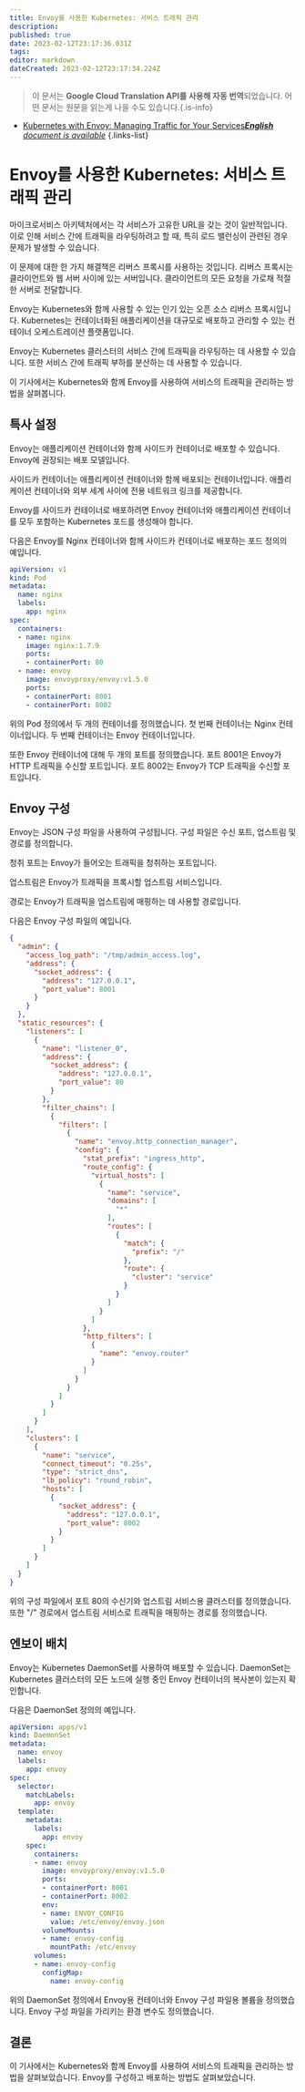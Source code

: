 ```yaml
---
title: Envoy를 사용한 Kubernetes: 서비스 트래픽 관리
description: 
published: true
date: 2023-02-12T23:17:36.031Z
tags: 
editor: markdown
dateCreated: 2023-02-12T23:17:34.224Z
---
```


> 이 문서는 **Google Cloud Translation API를 사용해 자동 번역**되었습니다.
어떤 문서는 원문을 읽는게 나을 수도 있습니다.{.is-info}



- [Kubernetes with Envoy: Managing Traffic for Your Services***English** document is available*](/en/Knowledge-base/Kubernetes/kubernetes-with-envoy-managing-traffic-for-your-services)
{.links-list}


# Envoy를 사용한 Kubernetes: 서비스 트래픽 관리

마이크로서비스 아키텍처에서는 각 서비스가 고유한 URL을 갖는 것이 일반적입니다. 이로 인해 서비스 간에 트래픽을 라우팅하려고 할 때, 특히 로드 밸런싱이 관련된 경우 문제가 발생할 수 있습니다.

이 문제에 대한 한 가지 해결책은 리버스 프록시를 사용하는 것입니다. 리버스 프록시는 클라이언트와 웹 서버 사이에 있는 서버입니다. 클라이언트의 모든 요청을 가로채 적절한 서버로 전달합니다.

Envoy는 Kubernetes와 함께 사용할 수 있는 인기 있는 오픈 소스 리버스 프록시입니다. Kubernetes는 컨테이너화된 애플리케이션을 대규모로 배포하고 관리할 수 있는 컨테이너 오케스트레이션 플랫폼입니다.

Envoy는 Kubernetes 클러스터의 서비스 간에 트래픽을 라우팅하는 데 사용할 수 있습니다. 또한 서비스 간에 트래픽 부하를 분산하는 데 사용할 수 있습니다.

이 기사에서는 Kubernetes와 함께 Envoy를 사용하여 서비스의 트래픽을 관리하는 방법을 살펴봅니다.

## 특사 설정

Envoy는 애플리케이션 컨테이너와 함께 사이드카 컨테이너로 배포할 수 있습니다. Envoy에 권장되는 배포 모델입니다.

사이드카 컨테이너는 애플리케이션 컨테이너와 함께 배포되는 컨테이너입니다. 애플리케이션 컨테이너와 외부 세계 사이에 전용 네트워크 링크를 제공합니다.

Envoy를 사이드카 컨테이너로 배포하려면 Envoy 컨테이너와 애플리케이션 컨테이너를 모두 포함하는 Kubernetes 포드를 생성해야 합니다.

다음은 Envoy를 Nginx 컨테이너와 함께 사이드카 컨테이너로 배포하는 포드 정의의 예입니다.

```yaml
apiVersion: v1
kind: Pod
metadata:
  name: nginx
  labels:
    app: nginx
spec:
  containers:
  - name: nginx
    image: nginx:1.7.9
    ports:
    - containerPort: 80
  - name: envoy
    image: envoyproxy/envoy:v1.5.0
    ports:
    - containerPort: 8001
    - containerPort: 8002
```

위의 Pod 정의에서 두 개의 컨테이너를 정의했습니다. 첫 번째 컨테이너는 Nginx 컨테이너입니다. 두 번째 컨테이너는 Envoy 컨테이너입니다.

또한 Envoy 컨테이너에 대해 두 개의 포트를 정의했습니다. 포트 8001은 Envoy가 HTTP 트래픽을 수신할 포트입니다. 포트 8002는 Envoy가 TCP 트래픽을 수신할 포트입니다.

## Envoy 구성

Envoy는 JSON 구성 파일을 사용하여 구성됩니다. 구성 파일은 수신 포트, 업스트림 및 경로를 정의합니다.

청취 포트는 Envoy가 들어오는 트래픽을 청취하는 포트입니다.

업스트림은 Envoy가 트래픽을 프록시할 업스트림 서비스입니다.

경로는 Envoy가 트래픽을 업스트림에 매핑하는 데 사용할 경로입니다.

다음은 Envoy 구성 파일의 예입니다.

```json
{
  "admin": {
    "access_log_path": "/tmp/admin_access.log",
    "address": {
      "socket_address": {
        "address": "127.0.0.1",
        "port_value": 8001
      }
    }
  },
  "static_resources": {
    "listeners": [
      {
        "name": "listener_0",
        "address": {
          "socket_address": {
            "address": "127.0.0.1",
            "port_value": 80
          }
        },
        "filter_chains": [
          {
            "filters": [
              {
                "name": "envoy.http_connection_manager",
                "config": {
                  "stat_prefix": "ingress_http",
                  "route_config": {
                    "virtual_hosts": [
                      {
                        "name": "service",
                        "domains": [
                          "*"
                        ],
                        "routes": [
                          {
                            "match": {
                              "prefix": "/"
                            },
                            "route": {
                              "cluster": "service"
                            }
                          }
                        ]
                      }
                    ]
                  },
                  "http_filters": [
                    {
                      "name": "envoy.router"
                    }
                  ]
                }
              }
            ]
          }
        ]
      }
    ],
    "clusters": [
      {
        "name": "service",
        "connect_timeout": "0.25s",
        "type": "strict_dns",
        "lb_policy": "round_robin",
        "hosts": [
          {
            "socket_address": {
              "address": "127.0.0.1",
              "port_value": 8002
            }
          }
        ]
      }
    ]
  }
}
```

위의 구성 파일에서 포트 80의 수신기와 업스트림 서비스용 클러스터를 정의했습니다. 또한 "/" 경로에서 업스트림 서비스로 트래픽을 매핑하는 경로를 정의했습니다.

## 엔보이 배치

Envoy는 Kubernetes DaemonSet를 사용하여 배포할 수 있습니다. DaemonSet는 Kubernetes 클러스터의 모든 노드에 실행 중인 Envoy 컨테이너의 복사본이 있는지 확인합니다.

다음은 DaemonSet 정의의 예입니다.

```yaml
apiVersion: apps/v1
kind: DaemonSet
metadata:
  name: envoy
  labels:
    app: envoy
spec:
  selector:
    matchLabels:
      app: envoy
  template:
    metadata:
      labels:
        app: envoy
    spec:
      containers:
      - name: envoy
        image: envoyproxy/envoy:v1.5.0
        ports:
        - containerPort: 8001
        - containerPort: 8002
        env:
        - name: ENVOY_CONFIG
          value: /etc/envoy/envoy.json
        volumeMounts:
        - name: envoy-config
          mountPath: /etc/envoy
      volumes:
      - name: envoy-config
        configMap:
          name: envoy-config
```

위의 DaemonSet 정의에서 Envoy용 컨테이너와 Envoy 구성 파일용 볼륨을 정의했습니다. Envoy 구성 파일을 가리키는 환경 변수도 정의했습니다.

## 결론

이 기사에서는 Kubernetes와 함께 Envoy를 사용하여 서비스의 트래픽을 관리하는 방법을 살펴보았습니다. Envoy를 구성하고 배포하는 방법도 살펴보았습니다.